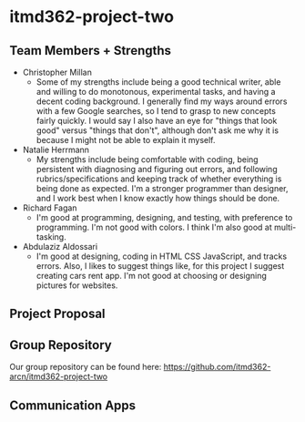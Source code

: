 # itmd362-project-two

## Team Members + Strengths
* Christopher Millan
  * Some of my strengths include being a good technical writer, able and willing to do monotonous, experimental tasks, and having a decent coding background. I generally find my ways around errors with a few Google searches, so I tend to grasp to new concepts fairly quickly. I would say I also have an eye for "things that look good" versus "things that don't", although don't ask me why it is because I might not be able to explain it myself.
* Natalie Herrmann
  * My strengths include being comfortable with coding, being persistent with diagnosing and figuring out errors, and following rubrics/specifications and keeping track of whether everything is being done as expected. I'm a stronger programmer than designer, and I work best when I know exactly how things should be done.
* Richard Fagan
  * I'm good at programming, designing, and testing, with preference to programming. I'm not good with colors. I think I'm also good at multi-tasking.
* Abdulaziz Aldossari
  * I'm good at designing, coding in HTML CSS JavaScript, and tracks errors. Also, I likes to suggest things like, for this project I suggest creating cars rent app. I'm not good at choosing or designing pictures for websites.

## Project Proposal
<TODO>

## Group Repository
Our group repository can be found here: https://github.com/itmd362-arcn/itmd362-project-two

## Communication Apps
<TODO>

